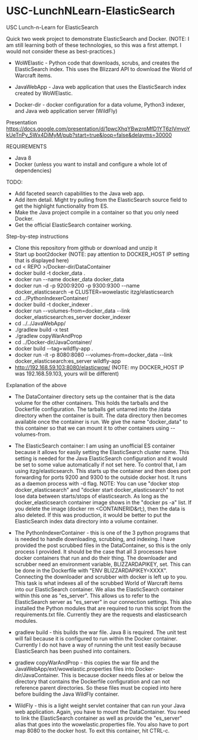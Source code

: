 # USC-LunchNLearn-ElasticSearch
USC Lunch-n-Learn for ElasticSearch

Quick two week project to demonstrate ElasticSearch and Docker.  (NOTE: I am still learning both of these technologies, so this
  was a first attempt.  I would not consider these as best-practices.)

- WoWElastic - Python code that downloads, scrubs, and creates the ElasticSearch index.
       This uses the Blizzard API to download the World of Warcraft items.

- JavaWebApp - Java web application that uses the ElasticSearch index created by WoWElastic.

- Docker-dir - docker configuration for a data volume, Python3 indexer, and Java web application server (WildFly)

Presentation
https://docs.google.com/presentation/d/1pwcXhqYBwzrpMfD1YT6zlVmyoYkUeTnPy_5Wx4DiMyM/pub?start=true&loop=false&delayms=30000

REQUIREMENTS
- Java 8
- Docker (unless you want to install and configure a whole lot of dependencies)


TODO:
- Add faceted search capabilities to the Java web app.
- Add item detail.  Might try pulling from the ElasticSearch source field to get the highlight functionality from ES.
- Make the Java project compile in a container so that you only need Docker.
- Get the official ElasticSearch container working.



Step-by-step instructions
- Clone this repository from github or download and unzip it
- Start up boot2docker (NOTE: pay attention to DOCKER_HOST IP setting that is displayed here)
- cd &lt; REPO &gt;/Docker-dir/DataContainer
- docker build -t docker_data .
- docker run --name docker_data docker_data
- docker run -d -p 9200:9200 -p 9300:9300 --name docker_elasticsearch -e CLUSTER=wowelastic itzg/elasticsearch
- cd ../PythonIndexerContainer/
- docker build -t docker_indexer .
- docker run --volumes-from=docker_data --link docker_elasticsearch:es_server docker_indexer
- cd ../../JavaWebApp/
- ./gradlew build -x test
- ./gradlew copyWarAndProp
- cd ../Docker-dir/JavaContainer/
- docker build --tag=wildfly-app .
- docker run -it -p 8080:8080 --volumes-from=docker_data --link docker_elasticsearch:es_server wildfly-app
- http://192.168.59.103:8080/elasticwow/  (NOTE: my DOCKER_HOST IP was 192.168.59.103, yours will be different)

Explanation of the above
- The DataContainer directory sets up the container that is the data volume for the other containers.  This
holds the tarballs and the Dockerfile configuration.  The tarballs get untarred into the /data directory when
the container is built.  The data directory then becomes available once the container is run.  We give the name
"docker_data" to this container so that we can mount it to other containers using --volumes-from.

- The ElasticSearch container:  I am using an unofficial ES container because it allows for easily setting the
ElasticSearch cluster name.  This setting is needed for the Java ElasticSearch configuration and it would be set
to some value automatically if not set here.  To control that, I am using itzg/elasticsearch.  This starts up
the container and then does port forwarding for ports 9200 and 9300 to the outside docker host.  It runs as
a daemon process with -d flag.  NOTE:  You can use "docker stop docker_elasticsearch" and "docker start docker_elasticsearch"
to not lose data between starts/stops of elasticsearch.  As long as the docker_elasticsearch container image shows in
the "docker ps -a" list.  If you delete the image (docker rm &lt;CONTAINERID&rt;), then the data is also deleted.  If
this was production, it would be better to put the ElasticSearch index data directory into a volume container.

- The PythonIndexerContainer - this is one of the 3 python programs that is needed to handle downloading, scrubbing,
and indexing.  I have provided the post scrubbed files in the DataContainer, so this is the only process I provided.  It
should be the case that all 3 processes have docker containers that run and do their thing.  The downloader and scrubber
need an environment variable, BLIZZARDAPIKEY, set.  This can be done in the Dockerfile with "ENV BLIZZARDAPIKEY=XXXX".
Connecting the downloader and scrubber with docker is left up to you.  This task is what indexes all of the scrubbed
World of Warcraft items into our ElasticSearch container.  We alias the ElasticSearch container within this one as
"es_server".  This allows us to refer to the ElasticSearch server as "es_server" in our connection settings.  This also
installed the Python modules that are required to run this script from the requirements.txt file.  Currently they are the
requests and elasticsearch modules.

- gradlew build - this builds the war file.  Java 8 is required.  The unit test will fail because it is configured to run
within the Docker container.  Currently I do not have a way of running the unit test easily because ElasticSearch has been
pushed into containers.

- gradlew copyWarAndProp - this copies the war file and the JavaWebApp/ext/wowelastic.properties files into
Docker-dir/JavaContainer.  This is because docker needs files at or below the directory that contains the Dockerfile
configuration and can not reference parent directories.  So these files must be copied into here before building the
Java WildFly container.

- WildFly - this is a light weight servlet container that can run your Java web application.  Again, you have to mount the
DataContainer.  You need to link the ElasticSearch container as well as provide the "es_server" alias that goes into the
wowelastic.properties file.  You also have to port map 8080 to the docker host.  To exit this container, hit CTRL-c.
